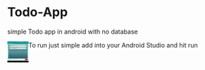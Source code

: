 # Todo-App
simple Todo app in android with no database 


<a href="url"><img src="https://github.com/SalahudinMalik/Todo-App/blob/master/app/src/main/Screenshot_2018-05-15-15-35-42.png" align="left" height="48" width="48" ></a>

To run just simple add into your Android Studio and hit run 
